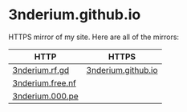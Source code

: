 # 3nderium.github.io
HTTPS mirror of my site. Here are all of the mirrors:

| HTTP                                            | HTTPS                                            |
|-------------------------------------------------|--------------------------------------------------|
| [3nderium.rf.gd](http://3nderium.rf.gd)         | [3nderium.github.io](https://3nderium.github.io) |
| [3nderium.free.nf](http://3nderium.free.nf)     |                                                  |
| [3nderium.000.pe](http://3nderium.000.pe)       |                                                  |
